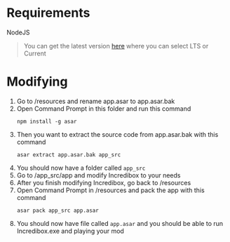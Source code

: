 # Requirements
NodeJS  
> You can get the latest version [here](https://nodejs.org/en/) where you can select LTS or Current  

# Modifying
1. Go to /resources and rename app.asar to app.asar.bak  
2. Open Command Prompt in this folder and run this command  
   ```  
   npm install -g asar  
   ```  
3. Then you want to extract the source code from app.asar.bak with this command  
   ```  
   asar extract app.asar.bak app_src  
   ```  
4. You should now have a folder called `app_src`  
5. Go to /app_src/app and modify Incredibox to your needs  
6. After you finish modifying Incredibox, go back to /resources  
7. Open Command Prompt in /resources and pack the app with this command  
   ```  
   asar pack app_src app.asar  
   ```  
8. You should now have file called `app.asar` and you should be able to run Incredibox.exe and playing your mod  
